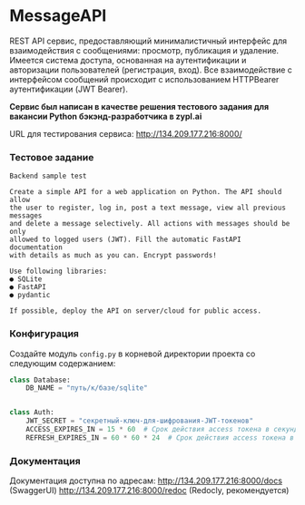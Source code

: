 # MessageAPI

REST API сервис, предоставляющий минималистичный интерфейс для взаимодействия с сообщениями: просмотр, публикация и
удаление. Имеется система доступа, основанная на аутентификации и авторизации пользователей (регистрация, вход). Все
взаимодействие с интерфейсом сообщений происходит с использованием HTTPBearer аутентификации (JWT Bearer).

<b>Сервис был написан в качестве решения тестового задания для вакансии Python бэкэнд-разработчика в zypl.ai</b>

URL для тестирования сервиса: http://134.209.177.216:8000/

### Тестовое задание

```text
Backend sample test

Create a simple API for a web application on Python. The API should allow
the user to register, log in, post a text message, view all previous messages
and delete a message selectively. All actions with messages should be only
allowed to logged users (JWT). Fill the automatic FastAPI documentation
with details as much as you can. Encrypt passwords!

Use following libraries:
● SQLite
● FastAPI
● pydantic

If possible, deploy the API on server/cloud for public access.

```

### Конфигурация

Создайте модуль `config.py` в корневой директории проекта со следующим содержанием:

```python
class Database:
    DB_NAME = "путь/к/базе/sqlite"


class Auth:
    JWT_SECRET = "секретный-ключ-для-шифрования-JWT-токенов"
    ACCESS_EXPIRES_IN = 15 * 60  # Срок действия access токена в секундах
    REFRESH_EXPIRES_IN = 60 * 60 * 24  # Срок действия access токена в секундах
```

### Документация

Документация доступна по адресам:
http://134.209.177.216:8000/docs (SwaggerUI)
http://134.209.177.216:8000/redoc (Redocly, рекомендуется)